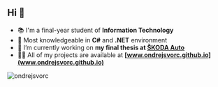 <h2>Hi 👋</h2>

- 📚 I'm a final-year student of **Information Technology**
- 💯 Most knowledgeable in **C#** and **.NET** environment
- 🔭 I’m currently working on **my final thesis at [ŠKODA Auto](https://en.wikipedia.org/wiki/%C5%A0koda_Auto)**
- 👨‍💻 All of my projects are available at **[www.ondrejsvorc.github.io](www.ondrejsvorc.github.io)**

<p><img align="left" src="https://github-readme-stats.vercel.app/api/top-langs?username=ondrejsvorc&show_icons=true&locale=en&layout=compact" alt="ondrejsvorc" /></p>
